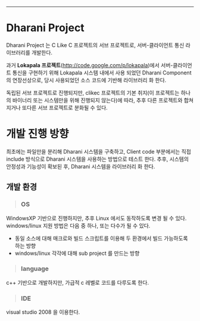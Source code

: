
---


# Dharani Project #
Dharani Project 는 C Like C 프로젝트의 서브 프로젝트로, 서버-클라이언트 통신 라이브러리를 개발한다.

과거 **Lokapala 프로젝트**(http://code.google.com/p/lokapala)에서 서버-클라이언트 통신을 구현하기 위해 Lokapala 시스템 내에서 사용 되었던 Dharani Component 의 연장선상으로, 당시 사용되었던 소스 코드에 기반해 라이브러리 화 한다.


독립된 서브 프로젝트로 진행되지만, clikec 프로젝트의 기본 취지(이 프로젝트는 하나의 바이너리 또는 시스템만을 위해 진행되지 않는다)에 따라, 추후 다른 프로젝트와 합쳐지거나 또다른 서브 프로젝트로 분화될 수 있다.


# 개발 진행 방향 #
최초에는 파일만을 분리해 Dharani 시스템을 구축하고, Client code 부분에서는 직접 include 방식으로 Dharani 시스템을 사용하는 방법으로 테스트 한다.
추후, 시스템의 안정성과 기능성이 확보된 후, Dharani 시스템을 라이브러리 화 한다.

## 개발 환경 ##
> ### OS ###
WindowsXP 기반으로 진행하지만, 추후 Linux 에서도 동작하도록 변경 될 수 있다.
windows/linux 지원 방법은 다음 중 하나, 또는 다수가 될 수 있다.
  * 동일 소스에 대해 매크로와 빌드 스크립트를 이용해 두 환경에서 빌드 가능하도록 하는 방향
  * windows/linux 각각에 대해 sub project 를 만드는 방향

> ### language ###
c++ 기반으로 개발하지만, 가급적 c 레벨로 코드를 다루도록 한다.

> ### IDE ###
visual studio 2008 을 이용한다.